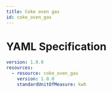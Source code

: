```yaml
---
title: Coke oven gas
id: coke_oven_gas
---
```




# YAML Specification

```yaml
version: 1.0.0
resources: 
  - resource: coke_oven_gas
    version: 1.0.0
    standardUnitOfMeasure: kwh
```



